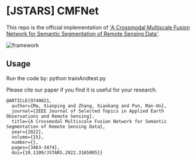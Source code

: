 # [JSTARS] CMFNet

This repo is the official implementation of ['A Crossmodal Multiscale Fusion Network for Semantic Segmentation of Remote Sensing Data'](https://ieeexplore.ieee.org/abstract/document/9749821/).

![framework](https://github.com/sstary/SSRS/blob/main/docs/CMFNet.png)

## Usage
Run the code by: python trainAndtest.py

Please cite our paper if you find it is useful for your research.

```
@ARTICLE{9749821,
  author={Ma, Xianping and Zhang, Xiaokang and Pun, Man-On},
  journal={IEEE Journal of Selected Topics in Applied Earth Observations and Remote Sensing}, 
  title={A Crossmodal Multiscale Fusion Network for Semantic Segmentation of Remote Sensing Data}, 
  year={2022},
  volume={15},
  number={},
  pages={3463-3474},
  doi={10.1109/JSTARS.2022.3165005}}
  ```
